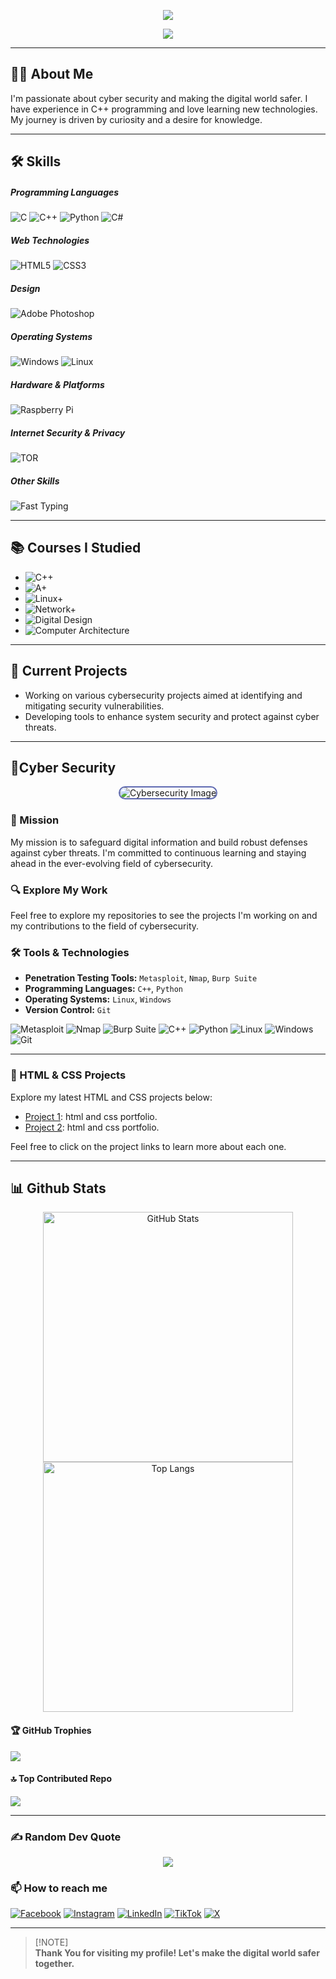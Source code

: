 <div align="center">

[![](https://visitcount.itsvg.in/api?id=Github-Template&icon=0&color=0)](https://visitcount.itsvg.in)

</div>

<div align="center"> 
    <img src="./Banner.png"> 
</div>

---

## 🕵️‍♂️ About Me

I'm passionate about cyber security and making the digital world safer. I have experience in C++ programming and love learning new technologies. My journey is driven by curiosity and a desire for knowledge.

---

## 🛠️ Skills

##### Programming Languages
![C](https://img.shields.io/badge/c-%2300599C.svg?style=for-the-badge&logo=c&logoColor=white) ![C++](https://img.shields.io/badge/c++-%2300599C.svg?style=for-the-badge&logo=c%2B%2B&logoColor=white) ![Python](https://img.shields.io/badge/python-3670A0?style=for-the-badge&logo=python&logoColor=ffdd54) ![C#](https://img.shields.io/badge/c%23-%23239120.svg?style=for-the-badge&logo=csharp&logoColor=white)  

##### Web Technologies
![HTML5](https://img.shields.io/badge/html5-%23E34F26.svg?style=for-the-badge&logo=html5&logoColor=white) ![CSS3](https://img.shields.io/badge/css3-%231572B6.svg?style=for-the-badge&logo=css3&logoColor=white)  

##### Design
![Adobe Photoshop](https://img.shields.io/badge/adobe%20photoshop-%2331A8FF.svg?style=for-the-badge&logo=adobe%20photoshop&logoColor=white)  

##### Operating Systems
![Windows](https://img.shields.io/badge/Windows-0078D6?style=for-the-badge&logo=windows&logoColor=white) ![Linux](https://img.shields.io/badge/Linux-FCC624?style=for-the-badge&logo=linux&logoColor=black)  

##### Hardware & Platforms
![Raspberry Pi](https://img.shields.io/badge/-RaspberryPi-C51A4A?style=for-the-badge&logo=Raspberry-Pi)  

##### Internet Security & Privacy
![TOR](https://img.shields.io/badge/tor-%237E4798.svg?style=for-the-badge&logo=tor-project&logoColor=white)  

##### Other Skills
![Fast Typing](https://img.shields.io/badge/Fast%20Typing-25%20words%20in%2030%20seconds-red?style=for-the-badge)


---


## 📚 Courses I Studied

- ![C++](https://img.shields.io/badge/C++-Done-00599C?style=for-the-badge&logo=c%2B%2B&logoColor=white)
- ![A+](https://img.shields.io/badge/CompTIA_A%2B-Now-DA3C2E?style=for-the-badge&logo=comptia&logoColor=white)
- ![Linux+](https://img.shields.io/badge/CompTIA_Linux%2B-Soon-2C8EBB?style=for-the-badge&logo=linux&logoColor=white)
- ![Network+](https://img.shields.io/badge/CompTIA_Network%2B-Soon-007396?style=for-the-badge&logo=network&logoColor=white)
- ![Digital Design](https://img.shields.io/badge/Digital_Logic_Design-Soon-orange?style=for-the-badge&logo=logic-design&logoColor=white)
- ![Computer Architecture](https://img.shields.io/badge/Computer_Architecture-Now-orange?style=for-the-badge&logo=computer&logoColor=white)
---

## 💼 Current Projects

- Working on various cybersecurity projects aimed at identifying and mitigating security vulnerabilities.
- Developing tools to enhance system security and protect against cyber threats.


---

## 🔐Cyber Security

<div align="center">
  <img src="./FD830E17-2E2A-4A43-BF57-CEF65D97697A.jpeg" style="border-radius: 30px; max-width: 100%; border: 2px solid #5e69b1;" alt="Cybersecurity Image">
</div>

### 🚀 Mission

My mission is to safeguard digital information and build robust defenses against cyber threats. I'm committed to continuous learning and staying ahead in the ever-evolving field of cybersecurity.

### 🔍 Explore My Work

Feel free to explore my repositories to see the projects I'm working on and my contributions to the field of cybersecurity.

### 🛠️ Tools & Technologies

- **Penetration Testing Tools:** `Metasploit`, `Nmap`, `Burp Suite`
- **Programming Languages:** `C++`, `Python`
- **Operating Systems:** `Linux`, `Windows`
- **Version Control:** `Git`

![Metasploit](https://img.shields.io/badge/Metasploit-3DDC84?logo=Metasploit&logoColor=white) 
![Nmap](https://img.shields.io/badge/Nmap-00599C?logo=nmap&logoColor=white)
![Burp Suite](https://img.shields.io/badge/Burp_Suite-FF6C37?logo=Burp%20Suite&logoColor=white)
![C++](https://img.shields.io/badge/C++-00599C?logo=c%2B%2B&logoColor=white)
![Python](https://img.shields.io/badge/Python-3776AB?logo=python&logoColor=white)
![Linux](https://img.shields.io/badge/Linux-FCC624?logo=linux&logoColor=black)
![Windows](https://img.shields.io/badge/Windows-0078D6?logo=windows&logoColor=white)
![Git](https://img.shields.io/badge/Git-F05032?logo=git&logoColor=white)

---
### 🎨 HTML & CSS Projects

Explore my latest HTML and CSS projects below:

- [Project 1](https://0oghost.github.io/0oG170/): html and css portfolio.
- [Project 2](https://0oghost.github.io/0xghost/): html and css portfolio.
  
Feel free to click on the project links to learn more about each one.


---
## 📊 Github Stats

<div align="center">
   <a href="https://stats.hyochan.dev/en/stats/Github-Template">
      <img src="https://stats.hyochan.dev/api/github-stats?login=Github-Template" width="400" alt="GitHub Stats">
   </a>
</div>

<div align="center">
  <img src="https://github-readme-stats.vercel.app/api/top-langs/?username=Github-Template&langs_count=8&theme=github_dark_dimmed&card_width=400&border_radius=10.5&border_color=597bc3&text_color=FFFFFF" alt="Top Langs" width="400">
</div>



#### 🏆 GitHub Trophies
![](https://github-profile-trophy.vercel.app/?username=Github-Template&theme=shadow_blue&no-frame=true&no-bg=true&margin-w=4)

#### 🔝 Top Contributed Repo
![](https://github-contributor-stats.vercel.app/api?username=Github-Template&limit=5&theme=shadow_blue&combine_all_yearly_contributions=true)

---

### ✍️ Random Dev Quote
<div align="center">
  
![](https://quotes-github-readme.vercel.app/api?type=vetical&theme=gruvbox)

</div>




### 📫 How to reach me

[![Facebook](https://img.shields.io/badge/Facebook-%231877F2.svg?style=for-the-badge&logo=Facebook&logoColor=white)](https://facebook.com/0onedal)
[![Instagram](https://img.shields.io/badge/Instagram-%23E4405F.svg?style=for-the-badge&logo=Instagram&logoColor=white)](https://instagram.com/0onedal)
[![LinkedIn](https://img.shields.io/badge/LinkedIn-%230077B5.svg?style=for-the-badge&logo=linkedin&logoColor=white)](https://linkedin.com/in/0onedal)
[![TikTok](https://img.shields.io/badge/TikTok-%23000000.svg?style=for-the-badge&logo=TikTok&logoColor=white)](https://tiktok.com/@0onedal)
[![X](https://img.shields.io/badge/X-black.svg?style=for-the-badge&logo=X&logoColor=white)](https://x.com/0onedal)

---

> [!NOTE]\
> **Thank You for visiting my profile! Let's make the digital world safer together.**
